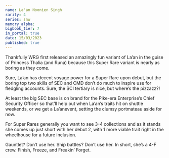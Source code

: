 ```yaml
---
name: La'an Noonien Singh
rarity: 4
series: snw
memory_alpha:
bigbook_tier: 7
in_portal: true
date: 15/03/2023
published: true
---
```


Thankfully WRG first released an amazingly fun variant of La’an in the guise of Princess Thalia (and Runa) because this Super Rare variant is nearly as boring as they come.

Sure, La’an has decent voyage power for a Super Rare upon debut, but the boring top two skills of SEC and CMD don’t do much to inspire use for fledgling accounts.  Sure, the SCI tertiary is nice, but where’s the pizzazz?!

At least the big SEC base is on brand for the Pike-era Enterprise’s Chief Security Officer so that’ll help out when La’an’s traits hit on shuttle weekends, or we get a La’anevent, setting the clumsy portmateau aside for now.

For Super Rares generally you want to see 3-4 collections and as it stands she comes up just short with her debut 2, with 1 more viable trait right in the wheelhouse for a future inclusion.

Gauntlet?  Don’t use her.  Ship battles?  Don’t use her.  In short, she’s a 4-F crew.  Finish, Freeze, and Freakin’ Forget.
